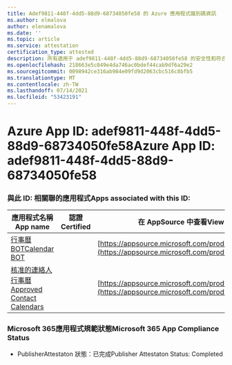 ```yaml
---
title: Adef9811-448f-4dd5-88d9-68734050fe58 的 Azure 應用程式識別碼資訊
ms.author: elmalova
author: elenamalova
ms.date: ''
ms.topic: article
ms.service: attestation
certification_type: attested
description: 所有適用于 adef9811-448f-4dd5-88d9-68734050fe58 的安全性和符合性資訊資訊。
ms.openlocfilehash: 218663e5c049e4da746ac0bdef44cab9df6a29e2
ms.sourcegitcommit: 0098942ce316ab984e09fd9d2063cbc516c8bfb5
ms.translationtype: MT
ms.contentlocale: zh-TW
ms.lasthandoff: 07/14/2021
ms.locfileid: "53423191"
---
```

# <a name="azure-app-id-adef9811-448f-4dd5-88d9-68734050fe58"></a><span data-ttu-id="a9a21-103">Azure App ID: adef9811-448f-4dd5-88d9-68734050fe58</span><span class="sxs-lookup"><span data-stu-id="a9a21-103">Azure App ID: adef9811-448f-4dd5-88d9-68734050fe58</span></span>


### <a name="apps-associated-with-this-id"></a><span data-ttu-id="a9a21-104">與此 ID: 相關聯的應用程式</span><span class="sxs-lookup"><span data-stu-id="a9a21-104">Apps associated with this ID:</span></span>
| <span data-ttu-id="a9a21-105">**應用程式名稱**</span><span class="sxs-lookup"><span data-stu-id="a9a21-105">**App name**</span></span> | <span data-ttu-id="a9a21-106">**認證**</span><span class="sxs-lookup"><span data-stu-id="a9a21-106">**Certified**</span></span> | <span data-ttu-id="a9a21-107">**在 AppSource 中查看**</span><span class="sxs-lookup"><span data-stu-id="a9a21-107">**View in AppSource**</span></span> |
|-|-|-|
| [<span data-ttu-id="a9a21-108">行事曆 BOT</span><span class="sxs-lookup"><span data-stu-id="a9a21-108">Calendar BOT</span></span>](https://docs.microsoft.com/en-us/microsoft-365-app-certification/forward/WA104381271) |  | [https://appsource.microsoft.com/product/office/WA104381271](https://appsource.microsoft.com/product/office/WA104381271) |
| [<span data-ttu-id="a9a21-109">核准的連絡人行事曆</span><span class="sxs-lookup"><span data-stu-id="a9a21-109">Approved Contact Calendars</span></span>](https://docs.microsoft.com/en-us/microsoft-365-app-certification/forward/WA104380294) |  | [https://appsource.microsoft.com/product/office/WA104380294](https://appsource.microsoft.com/product/office/WA104380294) |

### <a name="microsoft-365-app-compliance-status"></a><span data-ttu-id="a9a21-110">Microsoft 365應用程式規範狀態</span><span class="sxs-lookup"><span data-stu-id="a9a21-110">Microsoft 365 App Compliance Status</span></span>
- <span data-ttu-id="a9a21-111">PublisherAttestaton 狀態：已完成</span><span class="sxs-lookup"><span data-stu-id="a9a21-111">Publisher Attestaton Status: Completed</span></span>
